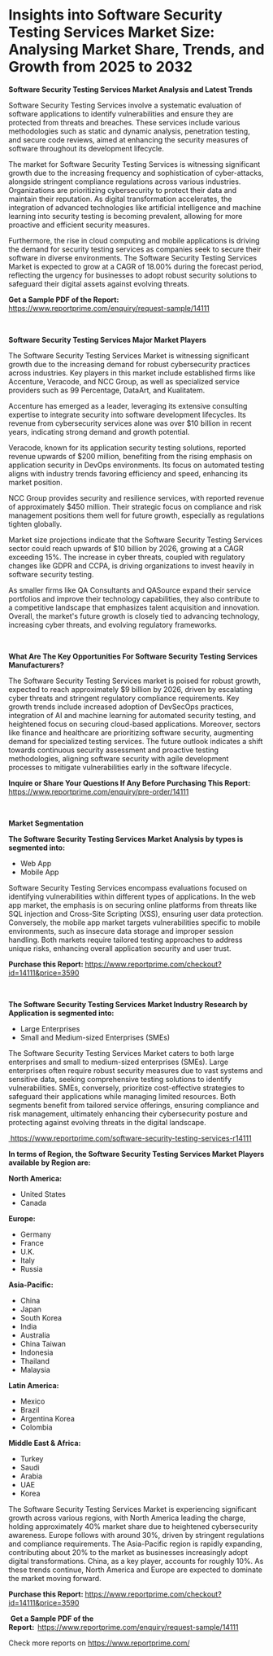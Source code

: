 <p><h1>Insights into Software Security Testing Services Market Size: Analysing Market Share, Trends, and Growth from 2025 to 2032</h1></p><p><strong>Software Security Testing Services Market Analysis and Latest Trends</strong></p>
<p><p>Software Security Testing Services involve a systematic evaluation of software applications to identify vulnerabilities and ensure they are protected from threats and breaches. These services include various methodologies such as static and dynamic analysis, penetration testing, and secure code reviews, aimed at enhancing the security measures of software throughout its development lifecycle. </p><p>The market for Software Security Testing Services is witnessing significant growth due to the increasing frequency and sophistication of cyber-attacks, alongside stringent compliance regulations across various industries. Organizations are prioritizing cybersecurity to protect their data and maintain their reputation. As digital transformation accelerates, the integration of advanced technologies like artificial intelligence and machine learning into security testing is becoming prevalent, allowing for more proactive and efficient security measures.</p><p>Furthermore, the rise in cloud computing and mobile applications is driving the demand for security testing services as companies seek to secure their software in diverse environments. The Software Security Testing Services Market is expected to grow at a CAGR of 18.00% during the forecast period, reflecting the urgency for businesses to adopt robust security solutions to safeguard their digital assets against evolving threats.</p></p>
<p><strong>Get a Sample PDF of the Report:&nbsp;</strong> <a href="https://www.reportprime.com/enquiry/request-sample/14111?utm_campaign=2564&utm_medium=2&utm_source=Github&utm_content=ia&utm_term=20032025&utm_id=software-security-testing-services">https://www.reportprime.com/enquiry/request-sample/14111</a></p>
<p>&nbsp;</p>
<p><strong>Software Security Testing Services Major Market Players</strong></p>
<p><p>The Software Security Testing Services Market is witnessing significant growth due to the increasing demand for robust cybersecurity practices across industries. Key players in this market include established firms like Accenture, Veracode, and NCC Group, as well as specialized service providers such as 99 Percentage, DataArt, and Kualitatem.</p><p>Accenture has emerged as a leader, leveraging its extensive consulting expertise to integrate security into software development lifecycles. Its revenue from cybersecurity services alone was over $10 billion in recent years, indicating strong demand and growth potential.</p><p>Veracode, known for its application security testing solutions, reported revenue upwards of $200 million, benefiting from the rising emphasis on application security in DevOps environments. Its focus on automated testing aligns with industry trends favoring efficiency and speed, enhancing its market position.</p><p>NCC Group provides security and resilience services, with reported revenue of approximately $450 million. Their strategic focus on compliance and risk management positions them well for future growth, especially as regulations tighten globally.</p><p>Market size projections indicate that the Software Security Testing Services sector could reach upwards of $10 billion by 2026, growing at a CAGR exceeding 15%. The increase in cyber threats, coupled with regulatory changes like GDPR and CCPA, is driving organizations to invest heavily in software security testing.</p><p>As smaller firms like QA Consultants and QASource expand their service portfolios and improve their technology capabilities, they also contribute to a competitive landscape that emphasizes talent acquisition and innovation. Overall, the market's future growth is closely tied to advancing technology, increasing cyber threats, and evolving regulatory frameworks.</p></p>
<p>&nbsp;</p>
<p><strong>What Are The Key Opportunities For Software Security Testing Services Manufacturers?</strong></p>
<p><p>The Software Security Testing Services market is poised for robust growth, expected to reach approximately $9 billion by 2026, driven by escalating cyber threats and stringent regulatory compliance requirements. Key growth trends include increased adoption of DevSecOps practices, integration of AI and machine learning for automated security testing, and heightened focus on securing cloud-based applications. Moreover, sectors like finance and healthcare are prioritizing software security, augmenting demand for specialized testing services. The future outlook indicates a shift towards continuous security assessment and proactive testing methodologies, aligning software security with agile development processes to mitigate vulnerabilities early in the software lifecycle.</p></p>
<p><strong>Inquire or Share Your Questions If Any Before Purchasing This Report:</strong> <a href="https://www.reportprime.com/enquiry/pre-order/14111?utm_campaign=2564&utm_medium=2&utm_source=Github&utm_content=ia&utm_term=20032025&utm_id=software-security-testing-services">https://www.reportprime.com/enquiry/pre-order/14111</a></p>
<p>&nbsp;</p>
<p><strong>Market Segmentation</strong></p>
<p><strong>The Software Security Testing Services Market Analysis by types is segmented into:</strong></p>
<p><ul><li>Web App</li><li>Mobile App</li></ul></p>
<p><p>Software Security Testing Services encompass evaluations focused on identifying vulnerabilities within different types of applications. In the web app market, the emphasis is on securing online platforms from threats like SQL injection and Cross-Site Scripting (XSS), ensuring user data protection. Conversely, the mobile app market targets vulnerabilities specific to mobile environments, such as insecure data storage and improper session handling. Both markets require tailored testing approaches to address unique risks, enhancing overall application security and user trust.</p></p>
<p><strong>Purchase this Report:&nbsp;</strong><a href="https://www.reportprime.com/checkout?id=14111&price=3590&utm_campaign=2564&utm_medium=2&utm_source=Github&utm_content=ia&utm_term=20032025&utm_id=software-security-testing-services">https://www.reportprime.com/checkout?id=14111&price=3590</a></p>
<p>&nbsp;</p>
<p><strong>The Software Security Testing Services Market Industry Research by Application is segmented into:</strong></p>
<p><ul><li>Large Enterprises</li><li>Small and Medium-sized Enterprises (SMEs)</li></ul></p>
<p><p>The Software Security Testing Services Market caters to both large enterprises and small to medium-sized enterprises (SMEs). Large enterprises often require robust security measures due to vast systems and sensitive data, seeking comprehensive testing solutions to identify vulnerabilities. SMEs, conversely, prioritize cost-effective strategies to safeguard their applications while managing limited resources. Both segments benefit from tailored service offerings, ensuring compliance and risk management, ultimately enhancing their cybersecurity posture and protecting against evolving threats in the digital landscape.</p></p>
<p><a href="https://www.reportprime.com/software-security-testing-services-r14111?utm_campaign=2564&utm_medium=2&utm_source=Github&utm_content=ia&utm_term=20032025&utm_id=software-security-testing-services">&nbsp;https://www.reportprime.com/software-security-testing-services-r14111</a></p>
<p><strong>In terms of Region, the Software Security Testing Services Market Players available by Region are:</strong></p>
<p>
    <p> <strong> North America: </strong>
        <ul>
            <li>United States</li>
            <li>Canada</li>
        </ul>
        </p> 
    <p> <strong> Europe: </strong>
        <ul>
            <li>Germany</li>
            <li>France</li>
            <li>U.K.</li>
            <li>Italy</li>
            <li>Russia</li>
        </ul>
        </p> 
    <p> <strong> Asia-Pacific: </strong>
        <ul>
            <li>China</li>
            <li>Japan</li>
            <li>South Korea</li>
            <li>India</li>
            <li>Australia</li>
            <li>China Taiwan</li>
            <li>Indonesia</li>
            <li>Thailand</li>
            <li>Malaysia</li>
        </ul>
        </p> 
    <p> <strong> Latin America: </strong>
        <ul>
            <li>Mexico</li>
            <li>Brazil</li>
            <li>Argentina Korea</li>
            <li>Colombia</li>
        </ul>
        </p> 
    <p> <strong> Middle East & Africa: </strong>
        <ul>
            <li>Turkey</li>
            <li>Saudi</li>
            <li>Arabia</li>
            <li>UAE</li>
            <li>Korea</li>
        </ul>
    </p>
    </p>
<p><p>The Software Security Testing Services Market is experiencing significant growth across various regions, with North America leading the charge, holding approximately 40% market share due to heightened cybersecurity awareness. Europe follows with around 30%, driven by stringent regulations and compliance requirements. The Asia-Pacific region is rapidly expanding, contributing about 20% to the market as businesses increasingly adopt digital transformations. China, as a key player, accounts for roughly 10%. As these trends continue, North America and Europe are expected to dominate the market moving forward.</p></p>
<p><strong>Purchase this Report: </strong><a href="https://www.reportprime.com/checkout?id=14111&price=3590&utm_campaign=2564&utm_medium=2&utm_source=Github&utm_content=ia&utm_term=20032025&utm_id=software-security-testing-services">https://www.reportprime.com/checkout?id=14111&price=3590</a></p>
<p>&nbsp;<strong>Get a Sample PDF of the Report:&nbsp;&nbsp;</strong><a href="https://www.reportprime.com/enquiry/request-sample/14111?utm_campaign=2564&utm_medium=2&utm_source=Github&utm_content=ia&utm_term=20032025&utm_id=software-security-testing-services">https://www.reportprime.com/enquiry/request-sample/14111</a></p>
<p><strong></strong></p>
<p>Check more reports on <a href="https://www.reportprime.com/?utm_campaign=2564&utm_medium=2&utm_source=Github&utm_content=ia&utm_term=20032025&utm_id=software-security-testing-services">https://www.reportprime.com/</a></p>